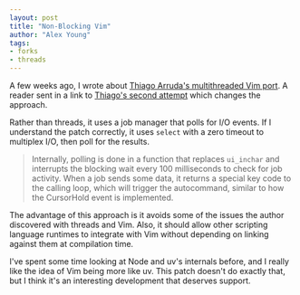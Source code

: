 ```yaml
---
layout: post
title: "Non-Blocking Vim"
author: "Alex Young"
tags: 
- forks
- threads
---
```


A few weeks ago, I wrote about [Thiago Arruda's multithreaded Vim port](http://usevim.com/2014/01/15/threads/).  A reader sent in a link to [Thiago's second attempt](https://groups.google.com/forum/#!topic/vim_dev/QF7Bzh1YABU) which changes the approach.

Rather than threads, it uses a job manager that polls for I/O events.  If I understand the patch correctly, it uses `select` with a zero timeout to multiplex I/O, then poll for the results.

> Internally, polling is done in a function that replaces `ui_inchar` and
> interrupts the blocking wait every 100 milliseconds to check for job activity.
> When a job sends some data, it returns a special key code to the calling loop,
> which will trigger the autocommand, similar to how the CursorHold event is
> implemented.

The advantage of this approach is it avoids some of the issues the author discovered with threads and Vim.  Also, it should allow other scripting language runtimes to integrate with Vim without depending on linking against them at compilation time.

I've spent some time looking at Node and uv's internals before, and I really like the idea of Vim being more like uv.  This patch doesn't do exactly that, but I think it's an interesting development that deserves support.
